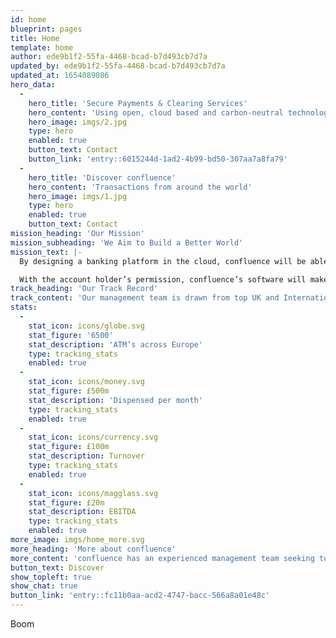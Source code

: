 ```yaml
---
id: home
blueprint: pages
title: Home
template: home
author: ede9b1f2-55fa-4468-bcad-b7d493cb7d7a
updated_by: ede9b1f2-55fa-4468-bcad-b7d493cb7d7a
updated_at: 1654089086
hero_data:
  -
    hero_title: 'Secure Payments & Clearing Services'
    hero_content: 'Using open, cloud based and carbon-neutral technologies'
    hero_image: imgs/2.jpg
    type: hero
    enabled: true
    button_text: Contact
    button_link: 'entry::6015244d-1ad2-4b99-bd50-307aa7a8fa79'
  -
    hero_title: 'Discover confluence'
    hero_content: 'Transactions from around the world'
    hero_image: imgs/1.jpg
    type: hero
    enabled: true
    button_text: Contact
mission_heading: 'Our Mission'
mission_subheading: 'We Aim to Build a Better World'
mission_text: |-
  By designing a banking platform in the cloud, confluence will be able to offer existing banks (or new challenger banks), a working current account for their customers which, on a daily basis, analyses the income and expenditure through each account.​

  With the account holder’s permission, confluence’s software will make useful, cost-saving and life-enhancing suggestions including but not limited to analysis of mortgage and loan affordability driving product sales to account holders.
track_heading: 'Our Track Record'
track_content: 'Our management team is drawn from top UK and International banks, payment processors, risk management sectors, accountancy and regulatory backgrounds alongside entrepreneurial  and fundraising experience. Furthermore, confluence’s CEO and founding team built an ATM business, Cardpoint plc, from start-up to £6 billion per annum of cash dispensed and used the  capital markets extensively to fund the growth of the business organically and for acquisitions. ​'
stats:
  -
    stat_icon: icons/globe.svg
    stat_figure: '6500'
    stat_description: 'ATM’s across Europe'
    type: tracking_stats
    enabled: true
  -
    stat_icon: icons/money.svg
    stat_figure: £500m
    stat_description: 'Dispensed per month'
    type: tracking_stats
    enabled: true
  -
    stat_icon: icons/currency.svg
    stat_figure: £100m
    stat_description: Turnover
    type: tracking_stats
    enabled: true
  -
    stat_icon: icons/magglass.svg
    stat_figure: £20m
    stat_description: EBITDA
    type: tracking_stats
    enabled: true
more_image: imgs/home_more.svg
more_heading: 'More about confluence'
more_content: 'confluence has an experienced management team seeking to disrupt the existing Clearing Bank  sector in the UK. The existing market is dominated by the traditional banking sector utilising  outdated technologies and focused on traditional payment methods.'
button_text: Discover
show_topleft: true
show_chat: true
button_link: 'entry::fc11b0aa-acd2-4747-bacc-566a8a01e48c'
---
```

Boom